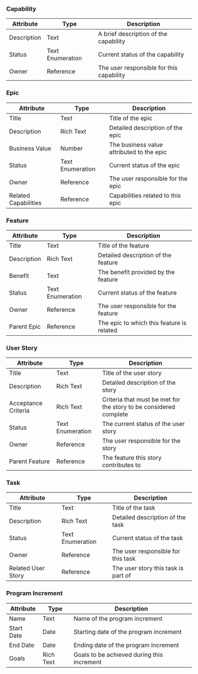 
### Capability
| Attribute    | Type                  | Description                      |
|--------------|-----------------------|----------------------------------|
| Description | Text | A brief description of the capability | 
| Status | Text Enumeration | Current status of the capability | 
| Owner | Reference | The user responsible for this capability | 

### Epic
| Attribute    | Type                  | Description                      |
|--------------|-----------------------|----------------------------------|
| Title | Text | Title of the epic | 
| Description | Rich Text | Detailed description of the epic | 
| Business Value | Number | The business value attributed to the epic | 
| Status | Text Enumeration | Current status of the epic | 
| Owner | Reference | The user responsible for the epic | 
| Related Capabilities | Reference | Capabilities related to this epic | 

### Feature
| Attribute    | Type                  | Description                      |
|--------------|-----------------------|----------------------------------|
| Title | Text | Title of the feature | 
| Description | Rich Text | Detailed description of the feature | 
| Benefit | Text | The benefit provided by the feature | 
| Status | Text Enumeration | Current status of the feature | 
| Owner | Reference | The user responsible for the feature | 
| Parent Epic | Reference | The epic to which this feature is related | 

### User Story
| Attribute    | Type                  | Description                      |
|--------------|-----------------------|----------------------------------|
| Title | Text | Title of the user story | 
| Description | Rich Text | Detailed description of the story | 
| Acceptance Criteria | Rich Text | Criteria that must be met for the story to be considered complete | 
| Status | Text Enumeration | The current status of the user story | 
| Owner | Reference | The user responsible for the story | 
| Parent Feature | Reference | The feature this story contributes to | 

### Task
| Attribute    | Type                  | Description                      |
|--------------|-----------------------|----------------------------------|
| Title | Text | Title of the task | 
| Description | Rich Text | Detailed description of the task | 
| Status | Text Enumeration | Current status of the task | 
| Owner | Reference | The user responsible for this task | 
| Related User Story | Reference | The user story this task is part of | 

### Program Increment
| Attribute    | Type                  | Description                      |
|--------------|-----------------------|----------------------------------|
| Name | Text | Name of the program increment | 
| Start Date | Date | Starting date of the program increment | 
| End Date | Date | Ending date of the program increment | 
| Goals | Rich Text | Goals to be achieved during this increment | 
